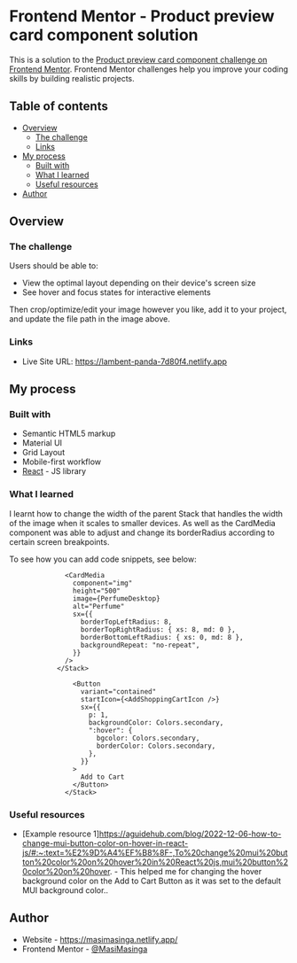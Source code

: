 # Frontend Mentor - Product preview card component solution

This is a solution to the [Product preview card component challenge on Frontend Mentor](https://www.frontendmentor.io/challenges/product-preview-card-component-GO7UmttRfa). Frontend Mentor challenges help you improve your coding skills by building realistic projects. 

## Table of contents

- [Overview](#overview)
  - [The challenge](#the-challenge)
  - [Links](#links)
- [My process](#my-process)
  - [Built with](#built-with)
  - [What I learned](#what-i-learned)
  - [Useful resources](#useful-resources)
- [Author](#author)


## Overview

### The challenge

Users should be able to:

- View the optimal layout depending on their device's screen size
- See hover and focus states for interactive elements
 

Then crop/optimize/edit your image however you like, add it to your project, and update the file path in the image above.

### Links

- Live Site URL: https://lambent-panda-7d80f4.netlify.app

## My process

### Built with

- Semantic HTML5 markup
- Material UI
- Grid Layout
- Mobile-first workflow
- [React](https://reactjs.org/) - JS library

### What I learned

I learnt how to change the width of the parent Stack that handles the width of the image when it scales to smaller devices. As well as the CardMedia component was able to adjust and change its borderRadius according to certain screen breakpoints.

To see how you can add code snippets, see below:

``` <Stack sx={{ width: { xs: "100%", md: "300px" }, height: "500px" }}>
              <CardMedia
                component="img"
                height="500"
                image={PerfumeDesktop}
                alt="Perfume"
                sx={{
                  borderTopLeftRadius: 8,
                  borderTopRightRadius: { xs: 8, md: 0 },
                  borderBottomLeftRadius: { xs: 0, md: 8 },
                  backgroundRepeat: "no-repeat",
                }}
              />
            </Stack>
```
```<Stack sx={{ p: 2 }}>
                <Button
                  variant="contained"
                  startIcon={<AddShoppingCartIcon />}
                  sx={{
                    p: 1,
                    backgroundColor: Colors.secondary,
                    ":hover": {
                      bgcolor: Colors.secondary,
                      borderColor: Colors.secondary,
                    },
                  }}
                >
                  Add to Cart
                </Button>
              </Stack>
```


### Useful resources

- [Example resource 1]https://aguidehub.com/blog/2022-12-06-how-to-change-mui-button-color-on-hover-in-react-js/#:~:text=%E2%9D%A4%EF%B8%8F-,To%20change%20mui%20button%20color%20on%20hover%20in%20React%20js,mui%20button%20color%20on%20hover. - This helped me for changing the hover background color on the Add to Cart Button as it was set to the default MUI background color..

## Author

- Website - https://masimasinga.netlify.app/
- Frontend Mentor - [@MasiMasinga](https://www.frontendmentor.io/profile/MasiMasinga)


